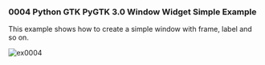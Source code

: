 ### 0004 Python GTK PyGTK 3.0 Window Widget Simple Example

This example shows how to create a simple window with frame, label and so on.

![ex0004](https://user-images.githubusercontent.com/39910774/64916232-3c2ac880-d7b5-11e9-832c-7b99a7b784f3.png)
